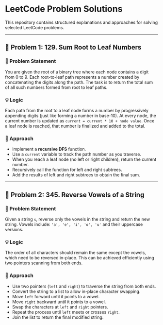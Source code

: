 # LeetCode Problem Solutions

This repository contains structured explanations and approaches for solving selected LeetCode problems.

---

## 📘 Problem 1: 129. Sum Root to Leaf Numbers

### 📝 Problem Statement
You are given the root of a binary tree where each node contains a digit from 0 to 9. Each root-to-leaf path represents a number created by concatenating the digits along the path. The task is to return the total sum of all such numbers formed from root to leaf paths.

### 💡 Logic
Each path from the root to a leaf node forms a number by progressively appending digits (just like forming a number in base-10). At every node, the current number is updated as `current = current * 10 + node value`. Once a leaf node is reached, that number is finalized and added to the total.

### 🧠 Approach
- Implement a **recursive DFS** function.
- Use a `current` variable to track the path number as you traverse.
- When you reach a leaf node (no left or right children), return the current number.
- Recursively call the function for left and right subtrees.
- Add the results of left and right subtrees to obtain the final sum.

---

## 📗 Problem 2: 345. Reverse Vowels of a String

### 📝 Problem Statement
Given a string `s`, reverse only the vowels in the string and return the new string. Vowels include: `'a', 'e', 'i', 'o', 'u'` and their uppercase versions.

### 💡 Logic
The order of all characters should remain the same except the vowels, which need to be reversed in-place. This can be achieved efficiently using two pointers scanning from both ends.

### 🧠 Approach
- Use two pointers (`left` and `right`) to traverse the string from both ends.
- Convert the string to a list to allow in-place character swapping.
- Move `left` forward until it points to a vowel.
- Move `right` backward until it points to a vowel.
- Swap the characters at `left` and `right` pointers.
- Repeat the process until `left` meets or crosses `right`.
- Join the list to return the final modified string.

